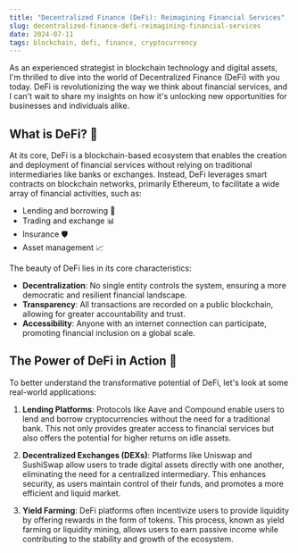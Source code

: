 ```yaml
---
title: "Decentralized Finance (DeFi): Reimagining Financial Services"
slug: decentralized-finance-defi-reimagining-financial-services
date: 2024-07-11
tags: blockchain, defi, finance, cryptocurrency
---
```


As an experienced strategist in blockchain technology and digital assets, I'm thrilled to dive into the world of Decentralized Finance (DeFi) with you today. DeFi is revolutionizing the way we think about financial services, and I can't wait to share my insights on how it's unlocking new opportunities for businesses and individuals alike.

## What is DeFi? 🤔

At its core, DeFi is a blockchain-based ecosystem that enables the creation and deployment of financial services without relying on traditional intermediaries like banks or exchanges. Instead, DeFi leverages smart contracts on blockchain networks, primarily Ethereum, to facilitate a wide array of financial activities, such as:

- Lending and borrowing 💸
- Trading and exchange 📊
- Insurance 🛡️
- Asset management 📈

The beauty of DeFi lies in its core characteristics:

- **Decentralization**: No single entity controls the system, ensuring a more democratic and resilient financial landscape.
- **Transparency**: All transactions are recorded on a public blockchain, allowing for greater accountability and trust.
- **Accessibility**: Anyone with an internet connection can participate, promoting financial inclusion on a global scale.

## The Power of DeFi in Action 💪

To better understand the transformative potential of DeFi, let's look at some real-world applications:

1. **Lending Platforms**: Protocols like Aave and Compound enable users to lend and borrow cryptocurrencies without the need for a traditional bank. This not only provides greater access to financial services but also offers the potential for higher returns on idle assets.

2. **Decentralized Exchanges (DEXs)**: Platforms like Uniswap and SushiSwap allow users to trade digital assets directly with one another, eliminating the need for a centralized intermediary. This enhances security, as users maintain control of their funds, and promotes a more efficient and liquid market.

3. **Yield Farming**: DeFi platforms often incentivize users to provide liquidity by offering rewards in the form of tokens. This process, known as yield farming or liquidity mining, allows users to earn passive income while contributing to the stability and growth of the ecosystem.